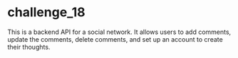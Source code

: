 # challenge_18
This is a backend API for a social network. It allows users to add comments, update the comments, delete comments, and set up an account to create their thoughts.
